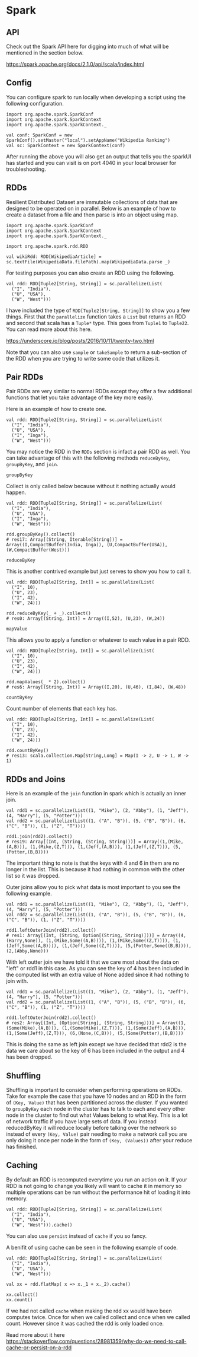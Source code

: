 Spark
=====

## API

Check out the Spark API here for digging into much of what will be
mentioned in the section below.

https://spark.apache.org/docs/2.1.0/api/scala/index.html

## Config

You can configure spark to run locally when developing a script using the following
configuration.

```
import org.apache.spark.SparkConf
import org.apache.spark.SparkContext
import org.apache.spark.SparkContext._

val conf: SparkConf = new SparkConf().setMaster("local").setAppName("Wikipedia Ranking")
val sc: SparkContext = new SparkContext(conf)
```

After running the above you will also get an output that tells you the sparkUI has started
and you can visit is on port 4040 in your local browser for troubleshooting.

## RDDs 

Resilient Distributed Dataset are immutable collections of data that are designed to be operated
on in parallel. Below is an example of how to create a dataset from a file and then parse is into
an object using map.

```
import org.apache.spark.SparkConf
import org.apache.spark.SparkContext
import org.apache.spark.SparkContext._

import org.apache.spark.rdd.RDD

val wikiRdd: RDD[WikipediaArticle] = sc.textFile(WikipediaData.filePath).map(WikipediaData.parse _)
```

For testing purposes you can also create an RDD using the following.

```
val rdd: RDD[Tuple2[String, String]] = sc.parallelize(List(
  ("I", "India"),
  ("U", "USA"),
  ("W", "West")))
```

I have included the type of `RDD[Tuple2[String, String]]` to show you a few things. First that
the `parallelize` function takes a `List` but returns an RDD and second that scala has a `Tuple*`
type. This goes from `Tuple1` to `Tuple22`. You can read more about this here.

https://underscore.io/blog/posts/2016/10/11/twenty-two.html

Note that you can also use `sample` or `takeSample` to return a sub-section of the RDD when you
are trying to write some code that utilizes it.

## Pair RDDs

Pair RDDs are very similar to normal RDDs except they offer a few additional functions
that let you take advantage of the key more easily.

Here is an example of how to create one.

```
val rdd: RDD[Tuple2[String, String]] = sc.parallelize(List(
  ("I", "India"),
  ("U", "USA"),
  ("I", "Inga"),
  ("W", "West")))
```

You may notice the RDD in the `RDDs` section is infact a pair RDD as well. You can take
advantage of this with the following methods `reduceByKey`, `groupByKey`, and `join`.

`groupByKey`

Collect is only called below because without it nothing actually would happen.

```
val rdd: RDD[Tuple2[String, String]] = sc.parallelize(List(
  ("I", "India"),
  ("U", "USA"),
  ("I", "Inga"),
  ("W", "West")))

rdd.groupByKey().collect()
# res17: Array[(String, Iterable[String])] = Array((I,CompactBuffer(India, Inga)), (U,CompactBuffer(USA)), (W,CompactBuffer(West)))
```

`reduceByKey`

This is another contrived example but just serves to show you how to call it.

```
val rdd: RDD[Tuple2[String, Int]] = sc.parallelize(List(
  ("I", 10),
  ("U", 23),
  ("I", 42),
  ("W", 24)))

rdd.reduceByKey(_ + _).collect()
# res0: Array[(String, Int)] = Array((I,52), (U,23), (W,24))
```

`mapValue`

This allows you to apply a function or whatever to each value in a pair RDD.

```
val rdd: RDD[Tuple2[String, Int]] = sc.parallelize(List(
  ("I", 10),
  ("U", 23),
  ("I", 42),
  ("W", 24)))

rdd.mapValues(_ * 2).collect()
# res6: Array[(String, Int)] = Array((I,20), (U,46), (I,84), (W,48))
```

`countByKey`

Count number of elements that each key has.

```
val rdd: RDD[Tuple2[String, Int]] = sc.parallelize(List(
  ("I", 10),
  ("U", 23),
  ("I", 42),
  ("W", 24)))

rdd.countByKey()
# res13: scala.collection.Map[String,Long] = Map(I -> 2, U -> 1, W -> 1) 
```

## RDDs and Joins

Here is an example of the `join` function in spark which is actually an inner join.

```
val rdd1 = sc.parallelize(List((1, "Mike"), (2, "Abby"), (1, "Jeff"), (4, "Harry"), (5, "Potter")))
val rdd2 = sc.parallelize(List((1, ("A", "B")), (5, ("B", "B")), (6, ("C", "B")), (1, ("Z", "T"))))

rdd1.join(rdd2).collect()
# res19: Array[(Int, (String, (String, String)))] = Array((1,(Mike,(A,B))), (1,(Mike,(Z,T))), (1,(Jeff,(A,B))), (1,(Jeff,(Z,T))), (5,(Potter,(B,B))))
```

The important thing to note is that the keys with 4 and 6 in them are no longer in the list. This is because
it had nothing in common with the other list so it was dropped.

Outer joins allow you to pick what data is most important to you see the following example.

```
val rdd1 = sc.parallelize(List((1, "Mike"), (2, "Abby"), (1, "Jeff"), (4, "Harry"), (5, "Potter")))
val rdd2 = sc.parallelize(List((1, ("A", "B")), (5, ("B", "B")), (6, ("C", "B")), (1, ("Z", "T"))))

rdd1.leftOuterJoin(rdd2).collect()
# res1: Array[(Int, (String, Option[(String, String)]))] = Array((4,(Harry,None)), (1,(Mike,Some((A,B)))), (1,(Mike,Some((Z,T)))), (1,(Jeff,Some((A,B)))), (1,(Jeff,Some((Z,T)))), (5,(Potter,Some((B,B)))), (2,(Abby,None)))
```

With left outter join we have told it that we care most about the data on "left" or rdd1 in this case.
As you can see the key of 4 has been included in the computed list with an extra value of None added 
since it had nothing to join with.

```
val rdd1 = sc.parallelize(List((1, "Mike"), (2, "Abby"), (1, "Jeff"), (4, "Harry"), (5, "Potter")))
val rdd2 = sc.parallelize(List((1, ("A", "B")), (5, ("B", "B")), (6, ("C", "B")), (1, ("Z", "T"))))

rdd1.leftOuterJoin(rdd2).collect()
# res2: Array[(Int, (Option[String], (String, String)))] = Array((1,(Some(Mike),(A,B))), (1,(Some(Mike),(Z,T))), (1,(Some(Jeff),(A,B))), (1,(Some(Jeff),(Z,T))), (6,(None,(C,B))), (5,(Some(Potter),(B,B))))
```

This is doing the same as left join except we have decided that rdd2 is the data we care about so
the key of 6 has been included in the output and 4 has been dropped.

## Shuffling

Shuffling is important to consider when performing operations on RDDs. Take for example the case that you
have 10 nodes and an RDD in the form of `(Key, Value)` that has been partitioned across the cluster. If you
wanted to `groupByKey` each node in the cluster has to talk to each and every other node in the cluster to
find out what Values belong to what Key. This is a lot of network traffic if you have large sets of data. If
you instead reducedByKey it will reduce locally before talking over the network so instead of every `(Key, Value)`
pair needing to make a network call you are only doing it once per node in the form of `(Key, (Values))` after
your reduce has finished.

## Caching

By default an RDD is recomputed everytime you run an action on it. If your RDD is not going to change
you likely will want to cache it in memory so multiple operations can be run without the performance
hit of loading it into memory.

```
val rdd: RDD[Tuple2[String, String]] = sc.parallelize(List(
  ("I", "India"),
  ("U", "USA"),
  ("W", "West"))).cache()
```

You can also use `persist` instead of `cache` if you so fancy.

A benifit of using cache can be seen in the following example of code.

```
val rdd: RDD[Tuple2[String, String]] = sc.parallelize(List(
  ("I", "India"),
  ("U", "USA"),
  ("W", "West")))

val xx = rdd.flatMap( x => x._1 + x._2).cache()

xx.collect()
xx.count()
```

If we had not called `cache` when making the rdd xx would have been computes twice.
Once for when we called collect and once when we called count. However since it was
cached the rdd is only loaded once.

Read more about it here https://stackoverflow.com/questions/28981359/why-do-we-need-to-call-cache-or-persist-on-a-rdd 

